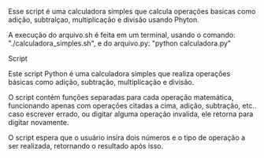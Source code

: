 Esse script é uma calculadora simples que calcula operações basicas como adição, subtralçao, multiplicação e divisão usando Phyton.

A execução do arquivo.sh é feita em um terminal, usando o comando: "./calculadora_simples.sh", e do arquivo.py: "python calculadora.py"

Script

Este script Python é uma calculadora simples que realiza operações básicas como adição, subtração, multiplicação e divisão.

O script contém funções separadas para cada operação matemática, funcionando apenas com operações citadas a cima, adição, subtração, etc.. caso escrever errado, ou digitar alguma operação invalida, ele retorna para digitar novamente.

O script espera que o usuário insira dois números e o tipo de operação a ser realizada, retornando o resultado após isso.
